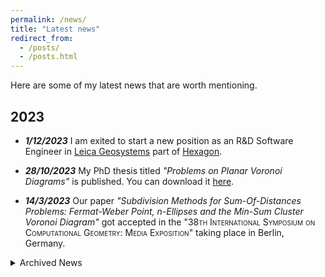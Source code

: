 ```yaml
---
permalink: /news/
title: "Latest news"
redirect_from:
  - /posts/
  - /posts.html
---
```


Here are some of my latest news that are worth mentioning.

## 2023
- ***1/12/2023***
	I am exited to start a new position as an R&D Software Engineer in <a href="https://leica-geosystems.com">Leica Geosystems</a> part of <a href="https://hexagon.com">Hexagon</a>.

- ***28/10/2023***
	My PhD thesis titled *"Problems on Planar Voronoi Diagrams"* is published. You can download it <a href="https://susi.usi.ch/documents/320920/files/2022INF003.pdf">here</a>.

- ***14/3/2023***
	Our paper *"Subdivision Methods for Sum-Of-Distances Problems: Fermat-Weber Point, n-Ellipses and the Min-Sum Cluster Voronoi Diagram"* got accepted in the <span style="font-variant:small-caps;">"38th International Symposium on Computational Geometry: Media Exposition"</span> taking place in Berlin, Germany.

<details markdown="1">
<summary>Archived News</summary>

<br>

## 2022
- ***1/12/2022***
	I am exited to start a new position as an R&D Software Engineer in <a href="https://leica-geosystems.com">Leica Geosystems</a> part of <a href="https://hexagon.com">Hexagon</a>.

- ***28/10/2022***
	My PhD thesis titled *"Problems on Planar Voronoi Diagrams"* is published. You can download it <a href="https://susi.usi.ch/documents/320920/files/2022INF003.pdf">here</a>.

- ***14/3/2022***
	Our paper *"Subdivision Methods for Sum-Of-Distances Problems: Fermat-Weber Point, n-Ellipses and the Min-Sum Cluster Voronoi Diagram"* got accepted in the <span style="font-variant:small-caps;">"38th International Symposium on Computational Geometry: Media Exposition"</span> taking place in Berlin, Germany.

- ***18/1/2022***
	I joined the Hellenic Army, as a soldier in the Special Operation Forces, to fullfil my military obligations, compulsory for all Greek nationals.

- ***12/1/2022***
	I successfully defended my PhD dissertation titled *"Problems on Planar Voronoi Diagrams"*.

## 2021
- ***24/11/2021***
	Great news! My dissertation defense has been scheduled to take place on Wednesday 12/1/2022 at 10:30 (UTC +01:00).
	It is open for any to attend both in person (USI Campus EST, room D1.13) and online (<a href="https://teams.microsoft.com/l/meetup-join/19%3ameeting_YTMwZjdlNzUtM2RmNS00OTNkLTkyZmUtYjQ2MWZjZTFhNzg3%40thread.v2/0?context=%7b%22Tid%22%3a%2295bdc5ac-afb5-4881-801b-3874f365cd6f%22%2c%22Oid%22%3a%22a1da9dcf-1ff5-4846-a820-5735a9bd05ce%22%7d">MS teams link</a>). More details can be found <a href="https://www.inf.usi.ch/en/feeds/10199">here</a>.

- ***6-10/9/2021***
	I (virtually) attended the <span style="font-variant:small-caps;">"9th European Symposium on Algorithms"</span> (part of ALGO 2021) taking place in Lisbon, Portugal, and I presented our paper *"The Voronoi Diagram of Rotating Rays with applications to Floodlight Illumination"*.
	Our paper *"Certified Approximation Algorithms for the Fermat Point and n-Ellipses"* was also presented there.

- ***5-7/7/2021***
	I (virtually) attended the <span style="font-variant:small-caps;">"XIX Spanish Meeting on Computational Geometry"</span> taking place in Madrid, Spain, and I presented our papers *"The Voronoi Diagram of Rotating Rays with applications to Floodlight Illumination"* and *"New Variants of Perfect Non-crossing Matchings"*.

- ***23/6/2021***
	Our papers *"The Voronoi Diagram of Rotating Rays with applications to Floodlight Illumination"* and *"Certified Approximation Algorithms for the Fermat Point and n-Ellipses"* got accepted in the <span style="font-variant:small-caps;">"29th European Symposium on Algorithms"</span> taking place in Lisbon, Portugal.

- ***7-11/6/2021***
	I (virtually) attended the <span style="font-variant:small-caps;">"Computational Geometry Week 2021"</span>  taking place in Buffalo, USA.

- ***21/5/2021***
	Our papers *"The Voronoi Diagram of Rotating Rays with applications to Floodlight Illumination"* and *"New Variants of Perfect Non-crossing Matchings"* got accepted for presentation in the <span style="font-variant:small-caps;">"XIX Spanish Meeting on Computational Geometry"</span> taking place in Madrid, Spain.

- ***7-9/4/2021***
	I (virtually) attended the <span style="font-variant:small-caps;">"37th European Workshop on Computational Geometry"</span> taking place in St. Petersburg, Russia, and I presented our paper *"The Voronoi Diagram of Rotating Rays with applications to Floodlight Illumination"*.

- ***27/2/2021***
	Our paper *"The Voronoi Diagram of Rotating Rays with applications to Floodlight Illumination"* got accepted in the <span style="font-variant:small-caps;">"37th European Workshop on Computational Geometry"</span> taking place in St. Petersburg, Russia.

- ***11-13/2/2021***
	I (virtually) attended the <span style="font-variant:small-caps;">"7th International Conference on Algorithms and Discrete Applied Mathematics"</span>  taking place in Ropar, India, and I presented our paper *"New Variants of Perfect Non-crossing Matchings"*. My presentation received the *Springer Best Student Presentation Award*.

- ***2/2/2021***
	Our paper *"On selecting a fraction of leaves with disjoint neighborhoods in a plane tree"* got accepted for publication in the journal <span style="font-variant:small-caps;">"Discrete Applied Mathematics"</span> by Elsevier.

- ***5-8/1/2021***
	I (virtually) attended the <span style="font-variant:small-caps;">"14th Latin American Theoretical Informatics Symposium"</span>  taking place in São Paulo, Brazil, and I presented our paper *"Farthest Color Voronoi Diagrams: Complexity and Algorithms"*.

## 2020
- ***12/11/2020***
	Our paper *"New Variants of Perfect Non-crossing Matchings"* got accepted in the <span style="font-variant:small-caps;">"7th International Conference on Algorithms and Discrete Applied Mathematics"</span>  taking place in Ropar, India.

- ***8-11/9/2020***
	I attended the <span style="font-variant:small-caps;">Voronoi++</span> project meeting taking place somewhere in Styria, Austria, and I gave a talk *"On Color Voronoi Diagrams"*

- ***22-26/6/2020***
	I (virtually) attended the <span style="font-variant:small-caps;">"Computational Geometry Week 2020"</span>  taking place in Zürich, Switzerland.

</details>
